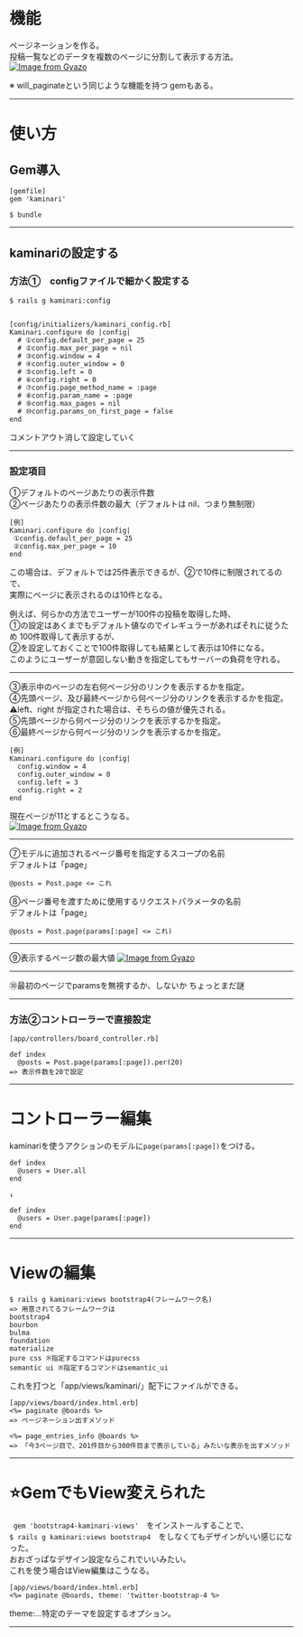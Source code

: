 # 機能
ページネーションを作る。  
投稿一覧などのデータを複数のページに分割して表示する方法。
[![Image from Gyazo](https://i.gyazo.com/2f9ce27d791865cd6149f9f7edd3193a.png)](https://gyazo.com/2f9ce27d791865cd6149f9f7edd3193a)

※ will_paginateという同じような機能を持つ gemもある。
***

# 使い方
## Gem導入
~~~
[gemfile]
gem 'kaminari'

$ bundle
~~~
***

## kaminariの設定する
### 方法①　configファイルで細かく設定する
~~~
$ rails g kaminari:config


[config/initializers/kaminari_config.rb]
Kaminari.configure do |config|
  # ①config.default_per_page = 25
  # ②config.max_per_page = nil
  # ③config.window = 4
  # ④config.outer_window = 0
  # ⑤config.left = 0
  # ⑥config.right = 0
  # ⑦config.page_method_name = :page
  # ⑧config.param_name = :page
  # ⑨config.max_pages = nil
  # ⑩config.params_on_first_page = false
end
~~~
コメントアウト消して設定していく
***

### 設定項目
①デフォルトのページあたりの表示件数    
②ページあたりの表示件数の最大（デフォルトは nil、つまり無制限）    
~~~
[例]
Kaminari.configure do |config|
 ①config.default_per_page = 25
 ②config.max_per_page = 10
end
~~~
この場合は、デフォルトでは25件表示できるが、②で10件に制限されてるので、    
実際にページに表示されるのは10件となる。    
    
例えば、何らかの方法でユーザーが100件の投稿を取得した時、    
①の設定はあくまでもデフォルト値なのでイレギュラーがあればそれに従うため 100件取得して表示するが、    
②を設定しておくことで100件取得しても結果として表示は10件になる。      
このようにユーザーが意図しない動きを指定してもサーバーの負荷を守れる。  
***

③表示中のページの左右何ページ分のリンクを表示するかを指定。    
④先頭ページ、及び最終ページから何ページ分のリンクを表示するかを指定。    
⚠️left、right が指定された場合は、そちらの値が優先される。    
⑤先頭ページから何ページ分のリンクを表示するかを指定。    
⑥最終ページから何ページ分のリンクを表示するかを指定。
~~~
[例]
Kaminari.configure do |config|
  config.window = 4
  config.outer_window = 0
  config.left = 3
  config.right = 2
end
~~~
現在ページが11とするとこうなる。    
[![Image from Gyazo](https://i.gyazo.com/2f9b02afff006d300eb230e7cf589d71.png)](https://gyazo.com/2f9b02afff006d300eb230e7cf589d71)
***
 
⑦モデルに追加されるページ番号を指定するスコープの名前    
デフォルトは「page」
~~~
@posts = Post.page <= これ
~~~
⑧ページ番号を渡すために使用するリクエストパラメータの名前    
デフォルトは「page」
~~~
@posts = Post.page(params[:page] <= これ)
~~~
***

⑨表示するページ数の最大値
[![Image from Gyazo](https://i.gyazo.com/e4c9f5d2b6aedaf50dda29c5570c13b1.png)](https://gyazo.com/e4c9f5d2b6aedaf50dda29c5570c13b1)
***

⑩最初のページでparamsを無視するか、しないか
ちょっとまだ謎
***

### 方法②コントローラーで直接設定
~~~
[app/controllers/board_controller.rb]

def index
  @posts = Post.page(params[:page]).per(20)
=> 表示件数を20で設定
~~~
***

# コントローラー編集
kaminariを使うアクションのモデルに`page(params[:page])`をつける。
~~~
def index
  @users = User.all
end

↓

def index
  @users = User.page(params[:page])
end
~~~
***

# Viewの編集
~~~
$ rails g kaminari:views bootstrap4(フレームワーク名)
=> 用意されてるフレームワークは
bootstrap4
bourbon
bulma
foundation
materialize
pure css ※指定するコマンドはpurecss
semantic ui ※指定するコマンドはsemantic_ui
~~~
これを打つと「app/views/kaminari/」配下にファイルができる。
    
~~~
[app/views/board/index.html.erb]
<%= paginate @boards %>
=> ページネーション出すメソッド

<%= page_entries_info @boards %>
=> 「今3ページ目で、201件目から300件目まで表示している」みたいな表示を出すメソッド
~~~
***

# ⭐️GemでもView変えられた
` gem 'bootstrap4-kaminari-views'`　をインストールすることで、    
`$ rails g kaminari:views bootstrap4`　をしなくてもデザインがいい感じになった。    
おおざっぱなデザイン設定ならこれでいいみたい。    
これを使う場合はView編集はこうなる。
~~~
[app/views/board/index.html.erb]
<%= paginate @boards, theme: 'twitter-bootstrap-4 %>
~~~
theme:...特定のテーマを設定するオプション。
***

